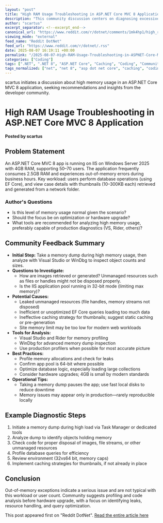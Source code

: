 ```yaml
---
layout: "post"
title: "High RAM Usage Troubleshooting in ASP.NET Core MVC 8 Application"
description: "This community discussion centers on diagnosing excessive RAM consumption and out-of-memory errors in an ASP.NET Core MVC 8 application. Participants share advice on profiling memory usage, potential causes such as memory leaks or unmanaged resources, suggestions for caching thumbnails, and tips for using diagnostics tools such as Visual Studio, WinDbg, and memory profilers. Environment considerations, including IIS configuration and hardware specs, are debated, alongside best practices for code investigation and system monitoring in a production setting."
author: "scartus"
excerpt_separator: <!--excerpt_end-->
canonical_url: "https://www.reddit.com/r/dotnet/comments/1mk4hp1/high_ram_usage_aspnet_core_mvc/"
viewing_mode: "external"
feed_name: "Reddit DotNet"
feed_url: "https://www.reddit.com/r/dotnet/.rss"
date: 2025-08-07 16:19:11 +00:00
permalink: "/2025-08-07-High-RAM-Usage-Troubleshooting-in-ASPNET-Core-MVC-8-Application.html"
categories: ["Coding"]
tags: [".NET", ".NET 8", "ASP.NET Core", "Caching", "Coding", "Community", "Entity Framework Core", "IIS", "Memory Leaks", "Memory Usage", "MVC", "Performance Profiling", "Production Diagnostics", "Thumbnails", "Visual Studio", "WinDbg", "Windows Server"]
tags_normalized: ["net", "net 8", "asp dot net core", "caching", "coding", "community", "entity framework core", "iis", "memory leaks", "memory usage", "mvc", "performance profiling", "production diagnostics", "thumbnails", "visual studio", "windbg", "windows server"]
---
```


scartus initiates a discussion about high memory usage in an ASP.NET Core MVC 8 application, seeking recommendations and insights from the developer community.<!--excerpt_end-->

# High RAM Usage Troubleshooting in ASP.NET Core MVC 8 Application

**Posted by scartus**

## Problem Statement

An ASP.NET Core MVC 8 app is running on IIS on Windows Server 2025 with 4GB RAM, supporting 50–70 users. The application frequently consumes 2.5GB RAM and experiences out-of-memory errors during business hours. Key workload: users perform database operations (using EF Core), and view case details with thumbnails (10–300KB each) retrieved and generated from a network folder.

### Author's Questions

- Is this level of memory usage normal given the scenario?
- Should the focus be on optimization or hardware upgrade?
- What tools are recommended for analyzing high memory usage, preferably capable of production diagnostics (VS, Rider, others)?

## Community Feedback Summary

- **Initial Step:** Take a memory dump during high memory usage, then analyze with Visual Studio or WinDbg to inspect object counts and sizes.
- **Questions to Investigate:**
  - How are images retrieved or generated? Unmanaged resources such as files or handles might not be disposed properly.
  - Is the IIS application pool running in 32-bit mode (limiting max memory)?
- **Potential Causes:**
  - Leaked unmanaged resources (file handles, memory streams not disposed)
  - Inefficient or unoptimized EF Core queries loading too much data
  - Ineffective caching strategy for thumbnails; suggest static caching or pre-generation
  - Site memory limit may be too low for modern web workloads
- **Tools for Analysis:**
  - Visual Studio and Rider for memory profiling
  - WinDbg for advanced memory dump inspection
  - Use production profilers when possible for most accurate picture
- **Best Practices:**
  - Profile memory allocations and check for leaks
  - Confirm app pool is 64-bit where possible
  - Optimize database logic, especially loading large collections
  - Consider hardware upgrades; 4GB is small by modern standards
- **Operational Tips:**
  - Taking a memory dump pauses the app; use fast local disks to reduce downtime
  - Memory issues may appear only in production—rarely reproducible locally

## Example Diagnostic Steps

1. Initiate a memory dump during high load via Task Manager or dedicated tools
2. Analyze dump to identify objects holding memory
3. Check code for proper disposal of images, file streams, or other unmanaged resources
4. Profile database queries for efficiency
5. Review environment (32vs64 bit, memory caps)
6. Implement caching strategies for thumbnails, if not already in place

## Conclusion

Out-of-memory exceptions indicate a serious issue and are not typical with this workload or user count. Community suggests profiling and code analysis before hardware upgrade, with a focus on identifying leaks, resource handling, and query optimization.

This post appeared first on "Reddit DotNet". [Read the entire article here](https://www.reddit.com/r/dotnet/comments/1mk4hp1/high_ram_usage_aspnet_core_mvc/)
